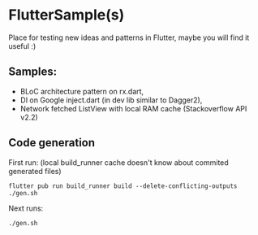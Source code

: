 # FlutterSample(s)

Place for testing new ideas and patterns in Flutter, maybe you will find it useful :)

## Samples:

- BLoC architecture pattern on rx.dart,
- DI on Google inject.dart (in dev lib similar to Dagger2),
- Network fetched ListView with local RAM cache (Stackoverflow API v2.2)

## Code generation

First run: (local build_runner cache doesn't know about commited generated files)

```
flutter pub run build_runner build --delete-conflicting-outputs
./gen.sh
```

Next runs:
```
./gen.sh
```
